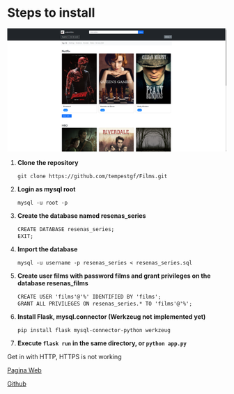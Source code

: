 # Steps to install
![Descripción de la imagen](Films.png)
1. **Clone the repository**
    ```
    git clone https://github.com/tempestgf/Films.git
    ```

2. **Login as mysql root**
    ```
    mysql -u root -p
    ```

3. **Create the database named resenas_series**
    ```
    CREATE DATABASE resenas_series;
    EXIT;
    ```

4. **Import the database**
    ```
    mysql -u username -p resenas_series < resenas_series.sql
    ```

5. **Create user films with password films and grant privileges on the database resenas_films**
    ```
    CREATE USER 'films'@'%' IDENTIFIED BY 'films';
    GRANT ALL PRIVILEGES ON resenas_series.* TO 'films'@'%';
    ```

6. **Install Flask, mysql.connector (Werkzeug not implemented yet)**
    ```
    pip install flask mysql-connector-python werkzeug
    ```

7. **Execute `flask run` in the same directory, or `python app.py`**


Get in with HTTP, HTTPS is not working

[Pagina Web](http://tempestgf.hopto.org:30000)

[Github](https://github.com/tempestgf/Films)




